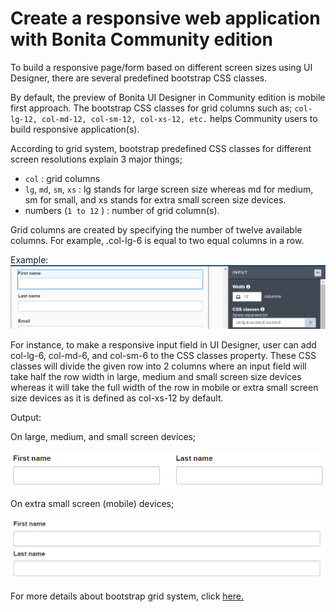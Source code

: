 # Create a responsive web application with Bonita Community edition

To build a responsive page/form based on different screen sizes using UI Designer, there are several predefined bootstrap CSS classes.

By default, the preview of Bonita UI Designer in Community edition is mobile first approach. The bootstrap CSS classes for grid columns
such as; ``` col-lg-12, col-md-12, col-sm-12, col-xs-12, etc. ``` helps Community users to build responsive application(s).


According to grid system, bootstrap predefined CSS classes for different screen resolutions explain 3 major things;
 - ```col``` : grid columns
 - ```lg```, ```md```, ```sm```, ```xs``` : lg stands for large screen size whereas md for medium, sm for small, and xs stands for extra small screen size devices. 
 - numbers (```1 to 12``` ) : number of grid column(s).

Grid columns are created by specifying the number of twelve available columns. For example, .col-lg-6 is equal to two equal columns in a row.

Example:
![bootstrap css classes](images/responsiveness-community-edition/responsivenessCommunityEdition.png)

For instance, to make a responsive input field in UI Designer, user can add col-lg-6, col-md-6, and col-sm-6 to the CSS classes property.
These CSS classes will divide the given row into 2 columns where an input field will take half the row width in large, medium and small screen 
size devices whereas it will take the full width of the row in mobile or extra small screen size devices as it is defined as col-xs-12 by default. 

Output:

On large, medium, and small screen devices;

![different screen resolution output](images/responsiveness-community-edition/responsivenessCommunityEditionOutput1.png)


On extra small screen (mobile) devices;

![mobile device output](images/responsiveness-community-edition/responsivenessCommunityEditionOutput2.png)

For more details about bootstrap grid system, click [here.](https://getbootstrap.com/docs/3.3/css/#grid)

